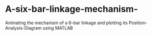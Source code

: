 # A-six-bar-linkage-mechanism-
Animating the mechanism of a 6-bar linkage and plotting its Position-Analysis-Diagram using MATLAB
